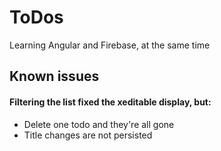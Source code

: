 # ToDos

Learning Angular and Firebase, at the same time

## Known issues

#### Filtering the list fixed the xeditable display, but:

* Delete one todo and they're all gone
* Title changes are not persisted


